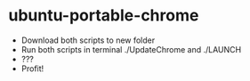 # ubuntu-portable-chrome

- Download both scripts to new folder
- Run both scripts in terminal ./UpdateChrome and ./LAUNCH
- ???
- Profit!
